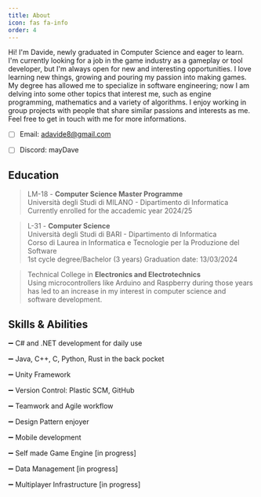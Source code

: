```yaml
---
title: About
icon: fas fa-info
order: 4
---
```


Hi! I'm Davide, newly graduated in Computer Science and eager to learn.  
I'm currently looking for a job in the game industry as a gameplay or tool developer, 
but I'm always open for new and interesting opportunities. 
I love learning new things, growing and pouring my passion into making games.
My degree has allowed me to specialize in software engineering; 
now I am delving into some other topics that interest me, such as engine programming, mathematics and a variety of algorithms.
I enjoy working in group projects with people that share similar passions and interests as me. 
Feel free to get in touch with me for more informations.  
- [ ] Email: adavide8@gmail.com
- [ ] Discord: mayDave


## Education

> LM-18 - **Computer Science Master Programme**  
Università degli Studi di MILANO - Dipartimento di Informatica  
Currently enrolled for the accademic year 2024/25

> L-31 - **Computer Science**  
Università degli Studi di BARI - Dipartimento di Informatica  
Corso di Laurea in Informatica e Tecnologie per la Produzione del Software  
1st cycle degree/Bachelor (3 years) Graduation date: 13/03/2024  

> Technical College in **Electronics and Electrotechnics**  
Using microcontrollers like Arduino and Raspberry during those years has led to
an increase in my interest in computer science and software development.

## Skills & Abilities

➖ C# and .NET development for daily use

➖ Java, C++, C, Python, Rust in the back pocket

➖ Unity Framework

➖ Version Control: Plastic SCM, GitHub

➖ Teamwork and Agile workflow

➖ Design Pattern enjoyer

➖ Mobile development

➖ Self made Game Engine [in progress]

➖ Data Management [in progress]

➖ Multiplayer Infrastructure [in progress]
